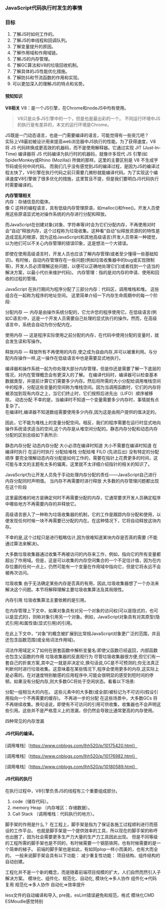 ### JavaScript代码执行时发生的事情

### 目标
1. 了解JS时如何工作的。
2. 了解JS的单线程和回调队列。
3. 了解变量提升的原因。
4. 了解作用域和作用域链。
5. 了解JS的内存管理。
6. 了解GC算法和V8的垃圾回收机制。
7. 了解具体的JS性能优化措施。
8. 了解防抖和节流函数的作用和实现。
9. 可以更加深入的理解JS的特点和劣势。

#### 预知知识

**V8相关**
V8：是一个JS引擎，在Chrome和nodeJS中均有使用。  
>V8只是众多JS引擎中的一个，但是也是最出彩的一个。
>不同运行环境中JS的执行是有差异的，本文的运行环境是Chrome。  

JS既是一门动态语言，也是一门需要编译的语言，可能觉得有一些突兀吧？    
实际上V8最初被设计用来提高web浏览器中JS执行的性能。为了获得速度，V8 将 JS 代码转换成更高效的机器码，而不是使用解释器。它通过实现 JIT (Just-In-Time) 编译器将 JS 代码编译为执行时的机器码，就像许多现代 JS 引擎(如SpiderMonkey或Rhino (Mozilla)) 所做的那样。这里的主要区别是 V8 不生成字节码或任何中间代码。 而我们几乎没有感觉到JS的编译过程，是因为JS的编译过程太快了，V8引擎在执行代码之前只需要几微秒就能编译代码。为了实现这个编译速度V8引擎做了很多优化的措施，这里暂且不提，但是我们要明白JS代码执行时需要编译的。  

**内存管理相关**  
内存：存储信息的载体。  
像 C 这样的编程语言，具有低级内存管理原语，如malloc()和free()。开发人员使用这些原语显式地对操作系统的内存进行分配和释放。

而JavaScript在创建对象(对象、字符串等)时会为它们分配内存，不再使用对时会“自动”释放内存，这个过程称为垃圾收集。这种看“自动”似释放资源的的特性是造成混乱的根源，因为这给JavaScript(和其他高级语言)开发人员带来一种错觉，以为他们可以不关心内存管理的错误印象，这是想法一个大错误。

即使在使用高级语言时，开发人员也应该了解内存管理(或者至少懂得一些基础知识)。有时候，自动内存管理存在一些问题(例如垃圾收集器中的bug或实现限制等)，开发人员必须理解这些问题，以便可以正确地处理它们(或者找到一个适当的解决方案，以最小代价来维护代码)。
内存管理：指的是对内存的申请、使用和回收的过程的管理。


JavaScript 在执行期间为程序分配了三部分内存：代码区，调用堆栈和堆。 这些组合在一起称为程序的地址空间。
这里简单介绍一下内存生命周期中的每一个阶段:

分配内存 —  内存是由操作系统分配的，它允许您的程序使用它。在低级语言(例如C语言)中，这是一个开发人员需要自己处理的显式执行的操作。然而，在高级语言中，系统会自动为你分配内在。

使用内存 — 这是程序实际使用之前分配的内存，在代码中使用分配的变量时，就会发生读和写操作。

释放内存 — 释放所有不再使用的内存,使之成为自由内存,并可以被重利用。与分配内存操作一样,这一操作在低级语言中也是需要显式地执行。


编译器和操作系统一起为你处理大部分内存管理，但是你还是需要了解一下底层的情况，对内在管理概念会有更深入的了解。
在编译代码时，编译器可以检查基本数据类型，并提前计算它们需要多少内存。然后将所需的大小分配给调用堆栈空间中的程序，分配这些变量的空间称为堆栈空间。因为当调用函数时，它们的内存将被添加到现有内存之上，当它们终止时，它们按照后进先出（LIFO）顺序被移除。
动态分配
不幸的是，当编译时不知道一个变量需要多少内存时，事情就有点复杂了。  
在编译时,编译器不知道数组需要使用多少内存,因为这是由用户提供的值决定的。

因此，它不能为堆栈上的变量分配空间。相反，我们的程序需要在运行时显式地向操作系统请求适当的空间,这个内存是从堆空间分配的。静态内存分配和动态内存分配的区别总结如下表所示:

静态内存分配	动态内存分配
大小必须在编译时知道	大小不需要在编译时知道
在编译时执行	在运行时执行
分配给堆栈	分配给堆
FILO (先进后出)	没有特定的分配顺序
要完全理解动态内存分配是如何工作的，需要在指针上花费更多的时间，这可能与本文的主题有太多的偏离，这里就不太详细介绍指针的相关的知识了。



JavaScript为让开发人员免于手动处理内存分配的责任——JavaScript自己进行内存分配同时声明值。
当内存不再需要时进行释放
大多数的内存管理问题都出现在这个阶段

这里最困难的地方是确定何时不再需要分配的内存，它通常要求开发人员确定程序中哪些地方不再需要内存的并释放它。

高级语言嵌入了一种称为垃圾收集器的机制，它的工作是跟踪内存分配和使用，以便发现任何时候一块不再需要已分配的内在。在这种情况下，它将自动释放这块内存。

不幸的是,这个过程只是进行粗略估计,因为很难知道某块内存是否真的需要 (不能通过算法来解决)。

大多数垃圾收集器通过收集不再被访问的内存来工作，例如，指向它的所有变量都超出了作用域。但是，这是可以收集的内存空间集合的一个不足估计值，因为在内存位置的任何一点上，仍然可能有一个变量在作用域中指向它，但是它将永远不会被再次访问。

垃圾收集
由于无法确定某些内存是否真的有用，因此,垃圾收集器想了一个办法来解决这个问题。本节将解释理解主要垃圾收集算法及其局限性。

内存引用
垃圾收集算法主要依赖的是引用。

在内存管理上下文中，如果对象具有对另一个对象的访问权(可以是隐式的，也可以是显式的)，则称对象引用另一个对象。例如，JavaScript对象具有对其原型(隐式引用)和属性值(显式引用)的引用。

在此上下文中，“对象”的概念被扩展到比常规JavaScript对象更广泛的范围，并且还包含函数范围(或全局词法作用域)。

词法作用域定义了如何在嵌套函数中解析变量名:即使父函数已经返回，内部函数也包含父函数的作用
垃圾收集器的反直观行为
尽管垃圾收集器很方便,但它们有一套自己的折衷方案,其中之一就是非决定论,换句话说,GC是不可预测的,你无法真正判断何时进行垃圾收集。这意味着在某些情况下,程序会使用更多的内存,这实际上是必需的。在对速度特别敏感的应用程序中,可能会很明显的感受到短时间的停顿。如果没有分配内存,则大多数GC将处于空闲状态。看看以下场景:

分配一组相当大的内在。
这些元素中的大多数(或全部)被标记为不可访问(假设引用指向一个不再需要的缓存)。
不再进一步的分配
在这些场景中，大多数GCs 将不再继续收集。换句话说，即使有不可访问的引用可供收集，收集器也不会声明这些引用。这些并不是严格意义上的泄漏，但仍然会导致比通常更高的内存使用。

四种常见的内存泄漏

#### JS代码的编译。

[调用堆栈]（https://www.cnblogs.com/lhh520/p/10175420.html）  

[调用堆栈]（https://www.cnblogs.com/lhh520/p/10176982.html）

[调用堆栈]（https://www.cnblogs.com/lhh520/p/10180589.html）

#### JS代码的执行
在执行过程中，V8引擎负责JS的线程有三个重要组成部分。
1. code（储存代码）。
2. memory Heap （内存堆区：存储数据）。
3. Call Stack （调用堆栈：代码执行的地方）。 

脚手架的作用是什么？
在工程上，脚手架是指为了保证各施工过程顺利进行而搭设的工作平台。
也就是脚手架是一个提供效率的工具，所以现在的脚手架的称呼也出圈了，因为社会需要更多生产力大量的生产力工具因此出现。
但是不同等级的工程所需的脚手架也是不同的，有时候需要一个钢筋铁网，也有时候需要的是一个简单的梯子。
前端的脚手架也是如此，有如同plop一样小而美的，也有大而全的。
一般来说脚手架会具有以下功能：
减少重复性功能：
项目结构、组件结构的自动创建。  

工程化并不是一个新的概念，而是随着前端项目规模的扩大，人们自然而然引入子解决方案。
模块化、组件化、规范化、自动化,
模块化=>多人协作
组件化=>代码复用
规范化=>多人协作
自动化=>效率提升

less文件的自动编译和导入,
pre我，esLint错误避免和规范，格式
模块化CMD ESMoudle感觉特别

